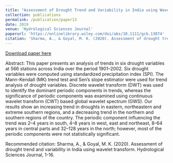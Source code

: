 ```yaml
---
title: "Assessment of Drought Trend and Variability in India using Wavelet Transform"
collection: publications
permalink: /publication/paper13
date: 2019
venue: 'Hydrological Sciences Journal'
paperurl: 'https://onlinelibrary.wiley.com/doi/abs/10.1111/gcb.13874'
citation: 'Sharma, A., & Goyal, M. K. (2020). Assessment of drought trend and variability in India using wavelet transform. Hydrological Sciences Journal, 1-16.'
---
```


[Download paper here](https://github.com/ashutosh-hydro/ashutosh-hydro.github.io/blob/master/files/paper13.pdf)

Abstract: This paper presents an analysis of trends in six drought variables at 566 stations across India over the period 1901–2002. Six drought variables were computed using standardized precipitation index (SPI). The Mann-Kendall (MK) trend test and Sen’s slope estimator were used for trend analysis of drought variables. Discrete wavelet transform (DWT) was used to identify the dominant periodic components in trends, whereas the significance of periodic components was examined using continuous wavelet transform (CWT) based global wavelet spectrum (GWS). Our results show an increasing trend in droughts in eastern, northeastern and extreme southern regions, and a decreasing trend in the northern and southern regions of the country. The periodic component influencing the trend was 2–4 years in south, 4–8 years in west, east and northeast, 8–64 years in central parts and 32–128 years in the north; however, most of the periodic components were not statistically significant.

Recommended citation: Sharma, A., & Goyal, M. K. (2020). Assessment of drought trend and variability in India using wavelet transform. Hydrological Sciences Journal, 1-16.